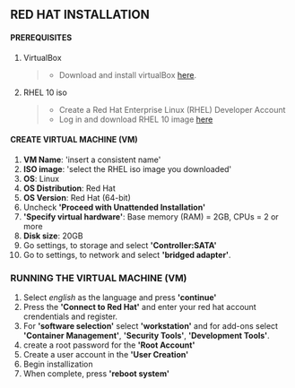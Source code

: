 ## RED HAT INSTALLATION 

#### PREREQUISITES
1. VirtualBox
   > - Download and install virtualBox [here](https://www.virtualbox.org/). 
3. RHEL 10 iso
   > - Create a Red Hat Enterprise Linux (RHEL) Developer Account
   > - Log in and download RHEL 10 image [here](https://developers.redhat.com/content-gateway/file/rhel/Red_Hat_Enterprise_Linux_10.0/rhel-10.0-x86_64-dvd.iso)

   
   

#### CREATE VIRTUAL MACHINE (VM)
1. **VM Name**: 'insert a consistent name'
2. **ISO image**: 'select the RHEL iso image you downloaded'
3. **OS**: Linux
4. **OS Distribution**: Red Hat
5. **OS Version**: Red Hat (64-bit)
6. Uncheck **'Proceed with Unattended Installation'**
7. **'Specify virtual hardware'**: Base memory (RAM) = 2GB, CPUs = 2 or more
8. **Disk size**: 20GB
9. Go settings, to storage and select **'Controller:SATA'**
10. Go to settings, to network and select **'bridged adapter'**.

### RUNNING THE VIRTUAL MACHINE (VM)
1. Select *english* as the language and press **'continue'**
2. Press the **'Connect to Red Hat'** and enter your red hat account crendentials and register.
3. For **'software selection'** select **'workstation'** and for add-ons select **'Container Management'**, **'Security Tools'**, **'Development Tools'**.
4. create a root password for the **'Root Account'**
5. Create a user account in the **'User Creation'**
6. Begin installization
7. When complete, press **'reboot system'**



